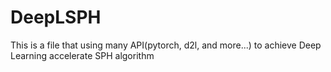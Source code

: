 # DeepLSPH
This is a file that using many API(pytorch, d2l, and more...) to achieve Deep Learning accelerate SPH algorithm
